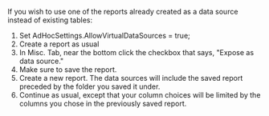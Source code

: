 If you wish to use one of the reports already created as a data source instead of existing tables:

1. Set AdHocSettings.AllowVirtualDataSources = true;
2. Create a report as usual
3. In Misc. Tab, near the bottom click the checkbox that says, "Expose as data source."
4. Make sure to save the report.
5. Create a new report. The data sources will include the saved report preceded by the folder you saved it under.
6. Continue as usual, except that your column choices will be limited by the columns you chose in the previously saved report.